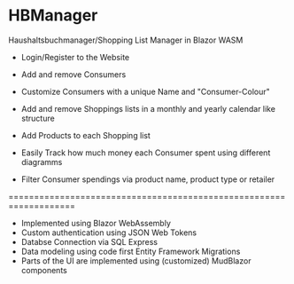 # HBManager

Haushaltsbuchmanager/Shopping List Manager in Blazor WASM

- Login/Register to the Website
- Add and remove Consumers
- Customize Consumers with a unique Name and "Consumer-Colour"
- Add and remove Shoppings lists in a monthly and yearly calendar like structure
- Add Products to each Shopping list

- Easily Track how much money each Consumer spent using different diagramms
- Filter Consumer spendings via product name, product type or retailer

===================================================================

- Implemented using Blazor WebAssembly
- Custom authentication using JSON Web Tokens
- Databse Connection via SQL Express
- Data modeling using code first Entity Framework Migrations
- Parts of the UI are implemented using (customized) MudBlazor components
